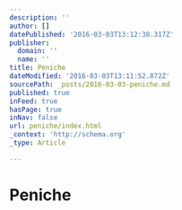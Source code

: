 ```yaml
---
description: ''
author: []
datePublished: '2016-03-03T13:12:38.317Z'
publisher:
  domain: ''
  name: ''
title: Peniche
dateModified: '2016-03-03T13:11:52.872Z'
sourcePath: _posts/2016-03-03-peniche.md
published: true
inFeed: true
hasPage: true
inNav: false
url: peniche/index.html
_context: 'http://schema.org'
_type: Article

---
```

# Peniche
